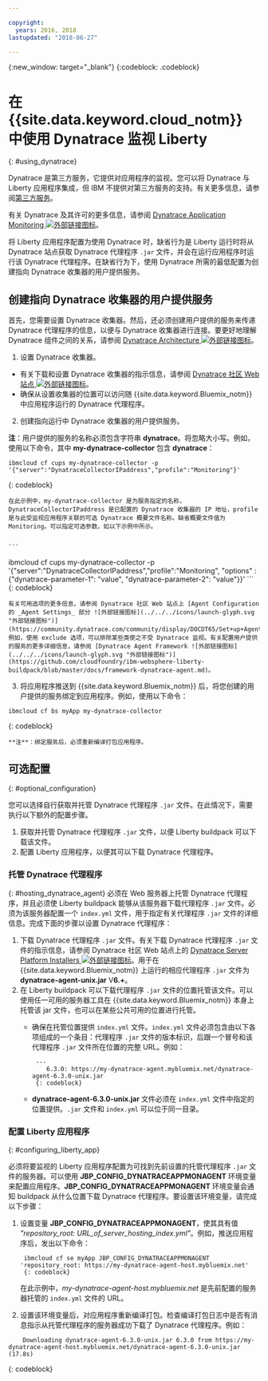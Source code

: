 ```yaml
---

copyright:
  years: 2016, 2018
lastupdated: "2018-06-27"

---
```


{:new_window: target="_blank"}
{:codeblock: .codeblock}

# 在 {{site.data.keyword.cloud_notm}} 中使用 Dynatrace 监视 Liberty
{: #using_dynatrace}

Dynatrace 是第三方服务，它提供对应用程序的监视。您可以将 Dynatrace 与 Liberty 应用程序集成，但 IBM 不提供对第三方服务的支持。有关更多信息，请参阅[第三方服务](../../common/buildpackSupport.html#third-party)。

有关 Dynatrace 及其许可的更多信息，请参阅 [Dynatrace Application Monitoring ![外部链接图标](../../../icons/launch-glyph.svg "外部链接图标")](http://www.dynatrace.com/en/products/application-monitoring.html)。

将 Liberty 应用程序配置为使用 Dynatrace 时，缺省行为是 Liberty 运行时将从 Dynatrace 站点获取 Dynatrace 代理程序 `.jar` 文件，并会在运行应用程序时运行该 Dynatrace 代理程序。在缺省行为下，使用 Dynatrace 所需的最低配置为创建指向 Dynatrace 收集器的用户提供服务。

## 创建指向 Dynatrace 收集器的用户提供服务

首先，您需要设置 Dynatrace 收集器。然后，还必须创建用户提供的服务来传递 Dynatrace 代理程序的信息，以便与 Dynatrace 收集器进行连接。要更好地理解 Dynatrace 组件之间的关系，请参阅 [Dynatrace Architecture ![外部链接图标](../../../icons/launch-glyph.svg "外部链接图标")](https://community.dynatrace.com/community/display/DOCDT65/Architecture)。

1. 设置 Dynatrace 收集器。
  * 有关下载和设置 Dynatrace 收集器的指示信息，请参阅 [Dynatrace 社区 Web 站点 ![外部链接图标](../../../icons/launch-glyph.svg "外部链接图标")](https://community.dynatrace.com/community/display/EVAL/Step+3+-+Connect+Agent+to+Dynatrace)。
  * 确保从设置收集器的位置可以访问随 {{site.data.keyword.Bluemix_notm}} 中应用程序运行的 Dynatrace 代理程序。
2. 创建指向运行中 Dynatrace 收集器的用户提供服务。

  **注**：用户提供的服务的名称必须包含字符串 **dynatrace**。将忽略大小写。例如，使用以下命令，其中 **my-dynatrace-collector** 包含 **dynatrace**：
  ```
  ibmcloud cf cups my-dynatrace-collector -p '{"server":"DynatraceCollectorIPaddress","profile":"Monitoring"}'
  ```
  {: codeblock}

    在此示例中，my-dynatrace-collector 是为服务指定的名称，DynatraceCollectorIPaddress 是已配置的 Dynatrace 收集器的 IP 地址，profile 是与此受监视应用程序关联的可选 Dynatrace 概要文件名称。缺省概要文件值为 Monitoring。可以指定可选参数，如以下示例中所示。


    ```
ibmcloud cf cups my-dynatrace-collector -p '{"server":"DynatraceCollectorIPaddress","profile":"Monitoring",
                      "options" : {"dynatrace-parameter-1": "value",
                                   "dynatrace-parameter-2": "value"}}'
    ```
    {: codeblock}

    有关可用选项的更多信息，请参阅 Dynatrace 社区 Web 站点上 [Agent Configuration 的 _Agent Settings_ 部分 ![外部链接图标](../../../icons/launch-glyph.svg "外部链接图标")](https://community.dynatrace.com/community/display/DOCDT65/Set+up+Agents)。例如，使用 exclude 选项，可以排除某些类使之不受 Dynatrace 监视。有关配置用户提供的服务的更多详细信息，请参阅 [Dynatrace Agent Framework ![外部链接图标](../../../icons/launch-glyph.svg "外部链接图标")](https://github.com/cloudfoundry/ibm-websphere-liberty-buildpack/blob/master/docs/framework-dynatrace-agent.md)。

3. 将应用程序推送到 {{site.data.keyword.Bluemix_notm}} 后，将您创建的用户提供的服务绑定到应用程序。例如，使用以下命令：
  ```
  ibmcloud cf bs myApp my-dynatrace-collector
  ```
  {: codeblock}

    **注**：绑定服务后，必须重新编译打包应用程序。

## 可选配置
{: #optional_configuration}

您可以选择自行获取并托管 Dynatrace 代理程序 `.jar` 文件。在此情况下，需要执行以下额外的配置步骤。
1. 获取并托管 Dynatrace 代理程序 `.jar` 文件，以便 Liberty buildpack 可以下载该文件。
2. 配置 Liberty 应用程序，以便其可以下载 Dynatrace 代理程序。

### 托管 Dynatrace 代理程序
{: #hosting_dynatrace_agent}
必须在 Web 服务器上托管 Dynatrace 代理程序，并且必须使 Liberty buildpack 能够从该服务器下载代理程序 `.jar` 文件。必须为该服务器配置一个 `index.yml` 文件，用于指定有关代理程序 `.jar` 文件的详细信息。完成下面的步骤以设置 Dynatrace 代理程序：
  1. 下载 Dynatrace 代理程序 `.jar` 文件。有关下载 Dynatrace 代理程序 `.jar` 文件的指示信息，请参阅 Dynatrace 社区 Web 站点上的 [Dynatrace Server Platform Installers ![外部链接图标](../../../icons/launch-glyph.svg "外部链接图标")](https://community.dynatrace.com/community/display/EVAL/Step+1+-+Download+and+install+Dynatrace)。用于在 {{site.data.keyword.Bluemix_notm}} 上运行的相应代理程序 `.jar` 文件为 **dynatrace-agent-unix.jar** V**6.+**。
  2. 在 Liberty buildpack 可以下载代理程序 `.jar` 文件的位置托管该文件。可以使用任一可用的服务器工具在 {{site.data.keyword.Bluemix_notm}} 本身上托管该 jar 文件，也可以在某些公共可用的位置进行托管。
     * 确保在托管位置提供 `index.yml` 文件。`index.yml` 文件必须包含由以下各项组成的一个条目：代理程序 `.jar` 文件的版本标识，后跟一个冒号和该代理程序 `.jar` 文件所在位置的完整 URL。例如：

            ---
               6.3.0: https://my-dynatrace-agent.mybluemix.net/dynatrace-agent-6.3.0-unix.jar
            {: codeblock}

     * **dynatrace-agent-6.3.0-unix.jar** 文件必须在 `index.yml` 文件中指定的位置提供。`.jar` 文件和 `index.yml` 可以位于同一目录。

### 配置 Liberty 应用程序
{: #configuring_liberty_app}

必须将要监视的 Liberty 应用程序配置为可找到先前设置的托管代理程序 `.jar` 文件的服务器。可以使用 **JBP_CONFIG_DYNATRACEAPPMONAGENT** 环境变量来配置应用程序。**JBP_CONFIG_DYNATRACEAPPMONAGENT** 环境变量会通知 buildpack 从什么位置下载 Dynatrace 代理程序。要设置该环境变量，请完成以下步骤：

1. 设置变量 **JBP_CONFIG_DYNATRACEAPPMONAGENT**，使其具有值 *"repository_root: URL_of_server_hosting_index.yml"*。例如，推送应用程序后，发出以下命令：


        ibmcloud cf se myApp JBP_CONFIG_DYNATRACEAPPMONAGENT 'repository_root: https://my-dynatrace-agent-host.mybluemix.net'
        {: codeblock}

    在此示例中，*my-dynatrace-agent-host.mybluemix.net* 是先前配置的服务器托管的 `index.yml` 文件的 URL。

2. 设置该环境变量后，对应用程序重新编译打包。检查编译打包日志中是否有消息指示从托管代理程序的服务器成功下载了 Dynatrace 代理程序。例如：
```
    Downloading dynatrace-agent-6.3.0-unix.jar 6.3.0 from https://my-dynatrace-agent-host.mybluemix.net/dynatrace-agent-6.3.0-unix.jar (17.8s)
```
{: codeblock}
